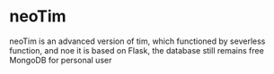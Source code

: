 # neoTim

neoTim is an advanced version of tim, which functioned by severless function, and noe it is based on Flask, the database still remains free MongoDB for personal user















